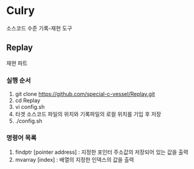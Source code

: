 # Culry
소스코드 수준 기록-재현 도구

## Replay
재현 파트

### 실행 순서

1. git clone https://github.com/special-c-vessel/Replay.git
2. cd Replay
3. vi config.sh
4. 타겟 소스코드 파일의 위치와 기록파일의 로컬 위치를 기입 후 저장
5. ./config.sh

### 명령어 목록

1. findptr [pointer address] : 지정한 포인터 주소값의 저장되어 있는 값을 출력
2. mvarray [index] : 배열의 지정한 인덱스의 값을 출력


